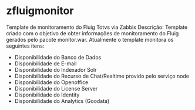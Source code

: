 # zfluigmonitor
Template de monitoramento do Fluig Totvs via Zabbix
Descrição: Template criado com o objetivo de obter informações de monitoramento do Fluig gerados pelo pacote monitor.war.
Atualmente o template monitora os seguintes itens:
- Disponibilidade do Banco de Dados
- Disponibilidade de E-mail
- Disponibilidade do Indexador Solr
- Disponibilidade do Recurso de Chat/Realtime provido pelo serviço node
- Disponibilidade do Openoffice
- Disponibilidade do License Server
- Disponibilidade do Identity
- Disponibilidade do Analytics (Goodata)

